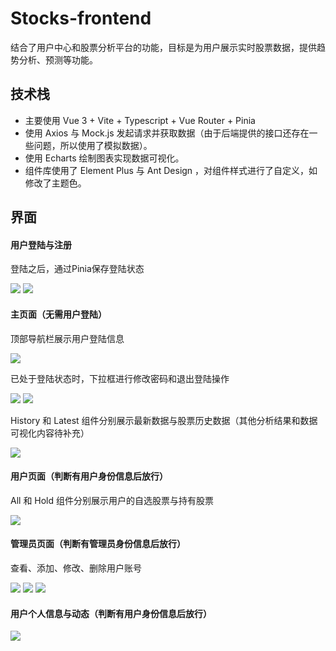 # Stocks-frontend

结合了用户中心和股票分析平台的功能，目标是为用户展示实时股票数据，提供趋势分析、预测等功能。

## 技术栈

- 主要使用  Vue 3 + Vite + Typescript + Vue Router + Pinia
- 使用 Axios 与 Mock.js 发起请求并获取数据（由于后端提供的接口还存在一些问题，所以使用了模拟数据）。
- 使用 Echarts 绘制图表实现数据可视化。
- 组件库使用了 Element Plus 与 Ant Design ，对组件样式进行了自定义，如修改了主题色。

## 界面

#### 用户登陆与注册

登陆之后，通过Pinia保存登陆状态

<img src="/README/login.png">
<img src="/README/register.png">

#### 主页面（无需用户登陆）

顶部导航栏展示用户登陆信息

<img src="/README/dashboard-unlogin.png">

已处于登陆状态时，下拉框进行修改密码和退出登陆操作

<img src="/README/dashboard.png">

<img src="/README/dashboard-fix-password.png">

History 和 Latest 组件分别展示最新数据与股票历史数据（其他分析结果和数据可视化内容待补充）

<img src="/README/dashboard-history-data.png">

#### 用户页面（判断有用户身份信息后放行）

All 和 Hold 组件分别展示用户的自选股票与持有股票

<img src="/README/mystocks.png">

#### 管理员页面（判断有管理员身份信息后放行）

查看、添加、修改、删除用户账号

<img src="/README/management.png">

<img src="/README/management-add.png">

<img src="/README/management-edit.png">

#### 用户个人信息与动态（判断有用户身份信息后放行）

<img src="/README/profile.png">

